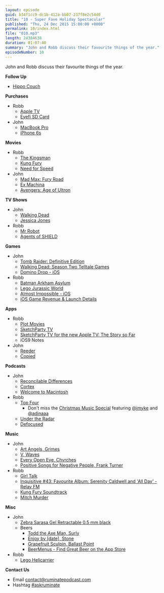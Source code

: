 ```yaml
---
layout: episode
guid: b34f1cc9-dc1b-412a-bb07-237f8e2c54d0
title: "10 - Super Fave Holiday Spectacular"
published: "Thu, 24 Dec 2015 15:00:00 +0000"
permalink: 10/index.html
file: "010.mp3"
length: 24384638
duration: 01:07:40
summary: "John and Robb discuss their favourite things of the year."
episodeNumber: 10
---
```


John and Robb discuss their favourite things of the year.

**Follow Up**

*   [Hippo Couch](https://twitter.com/rgriff/status/669375778094645250)

**Purchases**

*   Robb
    *   [Apple TV](http://www.apple.com/tv/)
    *   [Eyefi SD Card](http://www.eyefi.com/)
*   John
    *   [MacBook Pro](http://www.apple.com/macbook-pro/)
    *   [iPhone 6s](http://www.apple.com/iphone-6s/)

**Movies**

*   Robb
    *   [The Kingsman](https://geo.itunes.apple.com/us/movie/kingsman-the-secret-service/id957056432?at=1001l88w&ct=ep10)
    *   [Kung Fury](https://geo.itunes.apple.com/us/movie/kung-fury/id997778113?at=1001l88w&ct=ep10)
    *   [Need for Speed](https://geo.itunes.apple.com/us/movie/need-for-speed/id835333138?at=1001l88w&ct=ep10)
*   John
    *   [Mad Max: Fury Road](https://geo.itunes.apple.com/us/movie/mad-max-fury-road/id990549112?at=1001l88w&ct=ep10)
    *   [Ex Machina](https://geo.itunes.apple.com/us/movie/ex-machina/id983488795?at=1001l88w&ct=ep10)
    *   [Avengers: Age of Ultron](https://geo.itunes.apple.com/us/movie/avengers-age-of-ultron/id983441161?at=1001l88w&ct=ep10)

**TV Shows**

*   John
    *   [Walking Dead](https://geo.itunes.apple.com/us/tv-season/the-walking-dead-season-6/id1032845253?at=1001l88w&ct=ep10)
    *   [Jessica Jones](http://www.imdb.com/title/tt2357547/)
*   Robb
    *   [Mr Robot](https://geo.itunes.apple.com/us/tv-season/mr.-robot-season-1/id993272008?at=1001l88w&ct=ep10)
    *   [Agents of SHIELD](https://geo.itunes.apple.com/us/tv-season/marvels-agents-s.h.i.e.l.d./id1030602281?at=1001l88w&ct=ep10)

**Games**

*   John
    *   [Tomb Raider: Definitive Edition](http://www.amazon.com/Tomb-Raider-Definitive-Edition-PlayStation-4/dp/B00GZ1GUSY)
    *   [Walking Dead: Season Two Telltale Games](https://www.telltalegames.com/walkingdead/)
    *   [Domino Drop - iOS](https://itunes.apple.com/us/app/domino-drop/id955290679?mt=8&at=1001l88w&ct=ep10)
*   Robb
    *   [Batman Arkham Asylum](http://www.amazon.co.uk/Batman-Arkham-Asylum-Game-Classic/dp/B008VRC552/ref=sr_1_2?ie=UTF8&qid=1449745323&sr=8-2&keywords=batman+arkham+asylum)
    *   [Lego Jurassic World](http://www.amazon.co.uk/LEGO-Jurassic-World-Xbox-360/dp/B00UA9X9ZE/ref=sr_1_1?ie=UTF8&qid=1449745338&sr=8-1&keywords=lego+jurassic+world)
    *   [Almost Impossible - iOS](https://itunes.apple.com/us/app/almost-impossible!/id1045976470?mt=8&at=1001l88w&ct=ep10)
    *   [iOS Game Revenue & Launch Details](https://dancounsell.com/articles/ios-game-revenue-and-launch-details)

**Apps**

*   Robb
    *   [Plot Movies](https://itunes.apple.com/gb/app/plot-discover-track-movies/id922985808?mt=8&at=1001l88w&ct=ep10)
    *   [SketchParty TV](https://itunes.apple.com/us/app/sketchparty-tv/id500175028?mt=8&at=1001l88w&ct=ep10)
    *   [SketchParty TV for the new Apple TV: The Story so Far](https://medium.com/@mattbraun/sketchparty-tv-for-the-new-apple-tv-the-story-so-far-ca4be9076a6a)
    *   iOS9 Notes
*   John
    *   [Reeder](https://itunes.apple.com/us/app/reeder-3/id697846300?mt=8&at=1001l88w&ct=ep10)
    *   [Copied](https://itunes.apple.com/us/app/copied/id1015767349?mt=8&at=1001l88w&ct=ep10)

**Podcasts**

*   John
    *   [Reconcilable Differences](https://relay.fm/rd)
    *   [Cortex](https://relay.fm/cortex)
    *   [Welcome to Macintosh](http://www.macintosh.fm/)
*   Robb
    *   [Top Four](https://relay.fm/topfour)
        *   Don't miss the [Christmas Music Special](https://www.relay.fm/topfour/9) featuring [@imyke](http://twitter.com/imyke) and [@adinaaa](http://twitter.com/adinaaa)
    *   [Under the Radar](https://relay.fm/utr)
    *   [Defocused](https://www.theincomparable.com/defocused/)

**Music**

*   John
    *   [Art Angels, Grimes](https://geo.itunes.apple.com/us/album/art-angels/id1051022913?at=1001l88w&ct=ep10)
    *   [V, Waves](https://itun.es/us/nrjz8)
    *   [Every Open Eye, Chvrches](https://geo.itunes.apple.com/us/album/every-open-eye-special-edition/id1018529884?at=1001l88w&ct=ep10)
    *   [Positive Songs for Negative People, Frank Turner](https://geo.itunes.apple.com/us/album/positive-songs-for-negative/id1005350660?at=1001l88w&ct=ep10)
*   Robb
    *   [Girl Talk](http://illegal-art.net/girltalk/)
    *   [Inquisitive #43: Favourite Album: Serenity Caldwell and 'All Day' - Relay FM](https://www.relay.fm/inquisitive/43)
    *   [Kung Fury Soundtrack](https://geo.itunes.apple.com/gb/album/kung-fury-original-motion/id996051063?at=1001l88w&ct=ep10)
    *   [Mitch Murder](https://geo.itunes.apple.com/gb/artist/mitch-murder/id341216581?at=1001l88w&ct=ep10)

**Misc**

*   John
    *   [Zebra Sarasa Gel Retractable 0.5 mm black](http://www.jetpens.com/Zebra-Sarasa-Push-Clip-Gel-Pen-0.5-mm-Black/pd/6387)
    *   Beers
        *   [Todd the Axe Man, Surly](http://surlybrewing.com/beer/todd-the-axe-man/)
        *   [Enjoy by \[date\], Stone](http://enjoyby.stonebrewing.com/)
        *   [Grapefruit Sculpin, Ballast Point](http://www.ballastpoint.com/beers/year-round/#beer-302)
        *   [BeerMenus - Find Great Beer on the App Store](https://itunes.apple.com/us/app/beermenus-find-great-beer/id917882057?mt=8&at=1001l88w&ct=ep10)
*   Robb
    *   [Lego Helicarrier](http://shop.lego.com/en-GB/The-SHIELD-Helicarrier-76042)

**Contact Us**

*   Email [contact@ruminatepodcast.com](mailto:contact@ruminatepodcast.com)
*   Hashtag [#askruminate](https://twitter.com/search?q=askruminate)
